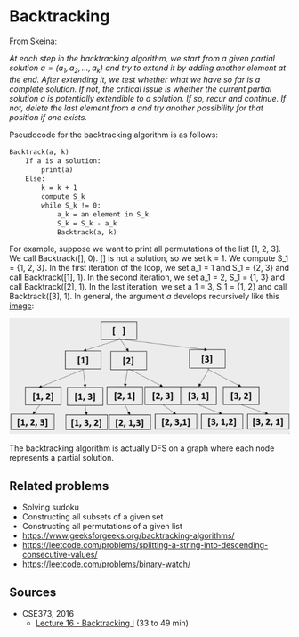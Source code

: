 # Backtracking

From Skeina:

*At each step in the backtracking algorithm, we start from a given partial solution $a = (a_1, a_2, \dots, a_k)$ and try to extend it by adding another element at the end. After extending it, we test whether what we have so far is a complete solution. If not, the critical issue is whether the current partial solution $a$ is potentially extendible to a solution. If so, recur and continue. If not, delete the last element from $a$ and try another possibility for that position if one exists.*

Pseudocode for the backtracking algorithm is as follows: 

	Backtrack(a, k)
		If a is a solution:
			print(a)
		Else:
			k = k + 1
			compute S_k
			while S_k != 0:
				a_k = an element in S_k
				S_k = S_k - a_k
				Backtrack(a, k)

For example, suppose we want to print all permutations of the list [1, 2, 3]. We call Backtrack([], 0). [] is not a solution, so we set k = 1. We compute S_1 = {1, 2, 3}. In the first iteration of the loop, we set a_1 = 1 and S_1 = {2, 3} and call Backtrack([1], 1). In the second iteration, we set a_1 = 2, S_1 = {1, 3} and call Backtrack([2], 1). In the last iteration, we set a_1 = 3, S_1 = {1, 2} and call Backtrack([3], 1). In general, the argument $a$ develops recursively like this [image](https://medium.com/algorithms-and-leetcode/backtracking-e001561b9f28):

![backtracking](/img/backtracking.png)

The backtracking algorithm is actually DFS on a graph where each node represents a partial solution.

## Related problems

* Solving sudoku
* Constructing all subsets of a given set
* Constructing all permutations of a given list
* https://www.geeksforgeeks.org/backtracking-algorithms/
* https://leetcode.com/problems/splitting-a-string-into-descending-consecutive-values/
* https://leetcode.com/problems/binary-watch/

## Sources

* CSE373, 2016
	* [Lecture 16 - Backtracking I](https://www.youtube.com/watch?v=_ieNMJuTr4U) (33 to 49 min)	